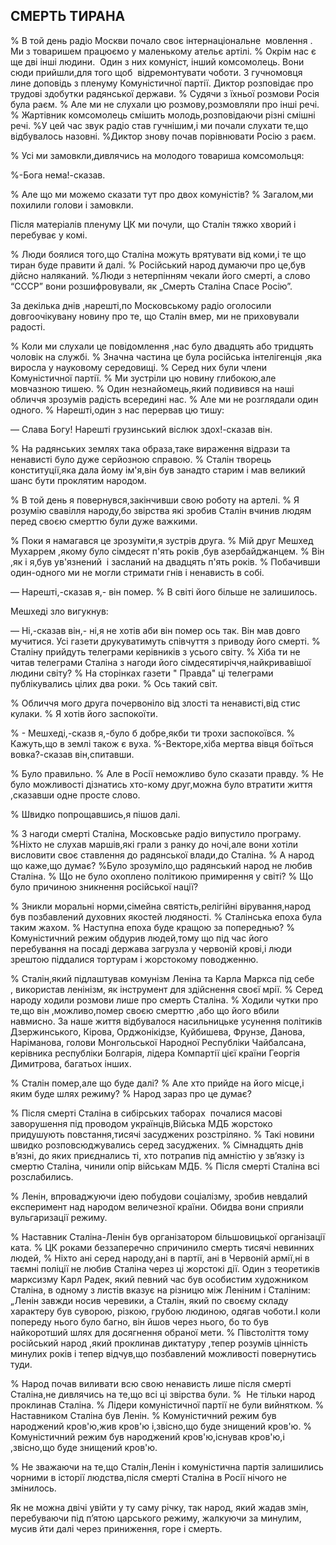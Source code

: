 ## СМЕРТЬ ТИРАНА

% В той день радіо Москви почало своє інтернаціональне  мовлення .
Ми з товаришем працюємо у маленькому ательє артілі.
% Окрім нас є ще дві інші людини.
 Один з них комуніст, інший комсомолець.
Вони сюди прийшли,для того щоб  відремонтувати чоботи.
З гучномовця лине доповідь з пленуму Комуністичної партії.
Диктор розповідає про трудові здобутки радянської держави.
% Судячи з їхньої розмови Росія була раєм.
% Але ми не слухали цю розмову,розмовляли про інші речі.
% Жартівник комсомолець смішить молодь,розповідаючи різні смішні речі.
%У цей час звук радіо став гучнішим,і ми почали слухати те,що відбувалось назовні.
%Диктор знову почав порівнювати Росію з раєм.

% Усі ми замовкли,дивлячись на молодого товариша комсомольця:

%-Бога нема!-сказав.


% Але що ми можемо сказати тут про двох комуністів?
% Загалом,ми похилили голови і замовкли.

Після матеріалів пленуму ЦК ми почули, що Сталін тяжко хворий і перебуває у комі.

% Люди боялися того,що Сталіна можуть врятувати від коми,і те що тиран буде правити й далі.
% Російський народ думаючи про це,був дійсно наляканий.
%Люди з нетерпінням чекали його смерті, а слово “СССР” вони розшифровували, як „Смерть Сталіна Спасе Росію”. 

За декілька днів ,нарешті,по Московському радіо оголосили довгоочікувану новину про те, що Сталін вмер, ми не приховували радості.

% Коли ми слухали це повідомлення ,нас було двадцять або тридцять чоловік на службі.
% Значна частина це була російська інтелігенція ,яка виросла у науковому середовищі.
% Серед них були члени Комуністичної партії.
% Ми зустріли цю новину глибокою,але мовчазною тишею.
% Один незнайомець,який подивився на наші обличчя зрозумів радість всередині нас.
% Але ми не розглядали один одного.
% Нарешті,один з нас перервав цю тишу:

— Слава Богу!
Нарешті грузинський віслюк здох!-сказав він.

% На радянських землях така образа,таке вираження відрази та ненависті було дуже серйозною справою.
% Сталін творець конституції,яка дала йому ім'я,він був занадто старим і мав великий шанс бути проклятим народом.

% В той день я повернувся,закінчивши свою роботу на артелі.
% Я розумію свавілля народу,бо звірства які зробив Сталін вчинив людям перед своєю смерттю були дуже важкими.

% Поки я намагався це зрозуміти,я зустрів друга.
% Мій друг Мешхед Мухаррем ,якому було сімдесят п'ять років ,був азербайджанцем.
% Він ,як і я,був ув'язнений  і засланий на двадцять п'ять років.
% Побачивши один-одного ми не могли стримати гнів і ненависть в собі.

— Нарешті,-сказав я,- він помер.
% В світі його більше не залишилось.

Мешхеді зло вигукнув:

— Ні,-сказав він,- ні,я не хотів аби він помер ось так.
Він мав довго мучитися.
Усі газети друкуватимуть співчуття з приводу його смерті.
% Сталіну прийдуть телеграми керівників з усього світу.
% Хіба ти не читав телеграми Сталіна з нагоди його сімдесятиріччя,найкривавішої людини світу?
% На сторінках газети " Правда" ці телеграми публікувались цілих два роки.
% Ось такий світ.

% Обличчя мого друга почервоніло від злості та ненависті,від стис кулаки.
% Я хотів його заспокоїти.

% - Мешхеді,-сказв я,-було б добре,якби ти трохи заспокоївся.
% Кажуть,що в землі також є вуха.
%-Векторе,хіба мертва вівця боїться вовка?-сказав він,спитавши.

% Було правильно.
% Але в Росії неможливо було сказати правду.
% Не було можливості дізнатись хто-кому друг,можна було втратити життя ,сказавши одне просте слово.

% Швидко попрощавшись,я пішов далі.

% З нагоди смерті Сталіна, Московське радіо випустило програму.
%Ніхто не слухав маршів,які грали з ранку до ночі,але вони хотіли висловити своє ставлення до радянської влади,до Сталіна.
% А народ  що каже,що думає?
%Було зрозуміло,що радянський народ не любив Сталіна.
% Що не було охоплено політикою примирення у світі?
% Що було причиною зникнення російської нації?

% Зникли моральні норми,сімейна святість,релігійні вірування,народ був позбавлений духовних якостей людяності.
% Сталінська епоха була таким жахом.
% Наступна епоха буде кращою за попереднью?
% Комуністичний режим обдурив людей,тому що під час його перебування на посаді держава загрузла у червоній крові,і люди зрештою піддалися тортурам і жорстокому поводженню.

% Сталін,який підлаштував комунізм Леніна та Карла Маркса під себе , використав ленінізм, як інструмент для здійснення своєї мрії.
% Серед народу ходили розмови лише про смерть Сталіна.
% Ходили чутки про те,що він ,можливо,помер своєю смерттю ,або що його вбили навмисно.
За наше життя відбувалося насильницьке усунення політиків Дзержинського, Кірова, Орджонікідзе, Куйбишева, Фрунзе, Данова, Наріманова, голови Монгольської Народної Республіки Чайбалсана, керівника республіки Болгарія, лідера Компартії цієї країни Георгія Димитрова, багатьох інших.

% Сталін помер,але що буде далі?
% Але хто прийде на його місце,і яким буде шлях режиму?
% Народ зараз про це думає?

% Після смерті Сталіна в сибірських таборах  почалися масові заворушення під проводом українців,Війська МДБ жорстоко придушують повстання,тисячі засуджених розстріляно.
% Такі новини швидко розповсюджувались серед засуджених.
% Сімнадцять днів в’язні, до яких приєднались ті, хто потрапив під амністію у зв’язку із смертю Сталіна, чинили опір військам МДБ.
% Після смерті Сталіна всі розслабились.

%
Ленін, впроваджуючи ідею побудови соціалізму, зробив невдалий експеримент над народом величезної країни.
Обидва вони сприяли вульгаризації режиму.

% Наставник Сталіна-Ленін був організатором більшовицької організації ката.
% ЦК роками беззаперечно спричинило смерть тисячі невинних людей,
% Ніхто ані серед народу,ані в партії, ані в Червоній армії,ні в таємні поліції не любив Сталіна через ці жорстокі дії.
Один з теоретиків марксизму Карл Радек, який певний час був особистим художником Сталіна, в одному з листів вказує на різницю між Леніним і Сталіним: „Ленін завжди носив черевики, а Сталін, який по своєму складу характеру був суворою, різкою, грубою людиною, одягав чоботи.І коли попереду нього було багно, він йшов через нього, бо то був найкоротший шлях для досягнення обраної мети.
% Півстоліття тому російський народ ,який проклинав диктатуру ,тепер розумів цінність минулих років і тепер відчув,що позбавлений можливості повернутись туди.

% Народ почав виливати всю свою ненависть лише після смерті Сталіна,не дивлячись на те,що всі ці звірства були.
%  Не тільки народ проклинав Сталіна.
% Лідери комуністичної партії не були вийнятком.
% Наставником Сталіна був Ленін.
% Комуністичний режим був народжений кров'ю,жив кров'ю і,звісно,що буде знищений кров'ю.
% Комуністичний режим був народжений кров'ю,існував кров'ю,і ,звісно,що буде знищений кров'ю.

% Не зважаючи на те,що Сталін,Ленін і комуністична партія залишились чорними в історії людства,після смерті Сталіна в Росії нічого не змінилось.


Як не можна двічі увійти у ту саму річку, так народ, який жадав змін, перебуваючи під п’ятою царського режиму, жалкуючи за минулим, мусив йти далі через приниження, горе і смерть.
